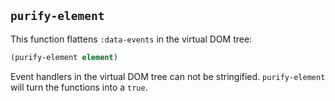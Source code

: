 
## `purify-element`

This function flattens `:data-events` in the virtual DOM tree:

```clojure
(purify-element element)
```

Event handlers in the virtual DOM tree can not be stringified.
`purify-element` will turn the functions into a `true`.
